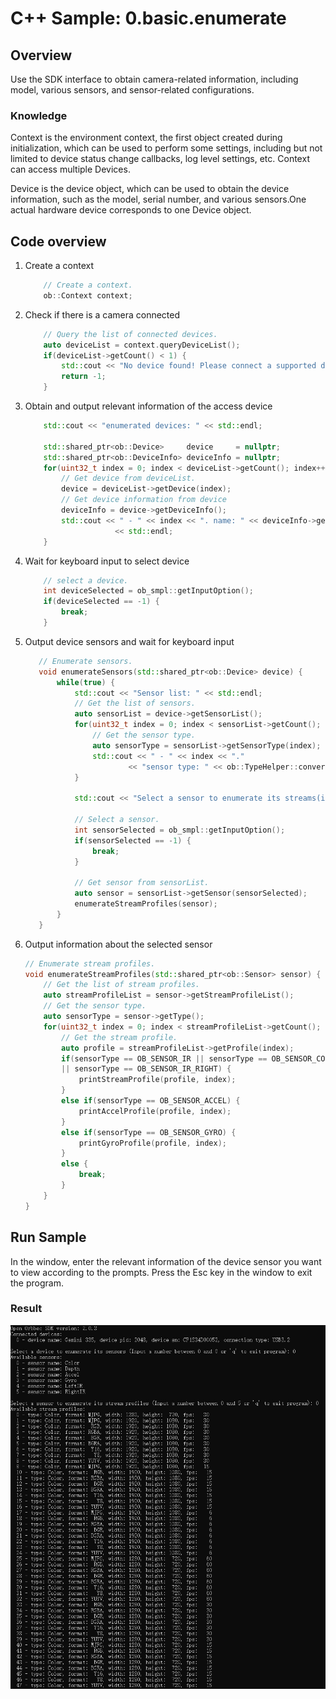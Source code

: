 # C++ Sample: 0.basic.enumerate

## Overview

Use the SDK interface to obtain camera-related information, including model, various sensors, and sensor-related configurations.

### Knowledge

Context is the environment context, the first object created during initialization, which can be used to perform some settings, including but not limited to device status change callbacks, log level settings, etc. Context can access multiple Devices.

Device is the device object, which can be used to obtain the device information, such as the model, serial number, and various sensors.One actual hardware device corresponds to one Device object.

## Code overview

1. Create a context

    ```cpp
        // Create a context.
        ob::Context context;
    ```

2. Check if there is a camera connected

    ```cpp
        // Query the list of connected devices.
        auto deviceList = context.queryDeviceList();
        if(deviceList->getCount() < 1) {
            std::cout << "No device found! Please connect a supported device and retry this program." << std::endl;
            return -1;
        }
    ```

3. Obtain and output relevant information of the access device

    ```cpp
        std::cout << "enumerated devices: " << std::endl;

        std::shared_ptr<ob::Device>     device     = nullptr;
        std::shared_ptr<ob::DeviceInfo> deviceInfo = nullptr;
        for(uint32_t index = 0; index < deviceList->getCount(); index++) {
            // Get device from deviceList.
            device = deviceList->getDevice(index);
            // Get device information from device
            deviceInfo = device->getDeviceInfo();
            std::cout << " - " << index << ". name: " << deviceInfo->getName() << " pid: " << deviceInfo->getPid() << " SN: " << deviceInfo->getSerialNumber()
                        << std::endl;
        }
    ```

4. Wait for keyboard input to select device

    ```cpp
        // select a device.
        int deviceSelected = ob_smpl::getInputOption();
        if(deviceSelected == -1) {
            break;
        }
    ```

5. Output device sensors and wait for keyboard input

     ```cpp
        // Enumerate sensors.
        void enumerateSensors(std::shared_ptr<ob::Device> device) {
            while(true) {
                std::cout << "Sensor list: " << std::endl;
                // Get the list of sensors.
                auto sensorList = device->getSensorList();
                for(uint32_t index = 0; index < sensorList->getCount(); index++) {
                    // Get the sensor type.
                    auto sensorType = sensorList->getSensorType(index);
                    std::cout << " - " << index << "."
                            << "sensor type: " << ob::TypeHelper::convertOBSensorTypeToString(sensorType) << std::endl;
                }

                std::cout << "Select a sensor to enumerate its streams(input sensor index or \'ESC\' to enumerate device): " << std::endl;

                // Select a sensor.
                int sensorSelected = ob_smpl::getInputOption();
                if(sensorSelected == -1) {
                    break;
                }

                // Get sensor from sensorList.
                auto sensor = sensorList->getSensor(sensorSelected);
                enumerateStreamProfiles(sensor);
            }
        }
    ```

6. Output information about the selected sensor

    ```cpp
    // Enumerate stream profiles.
    void enumerateStreamProfiles(std::shared_ptr<ob::Sensor> sensor) {
        // Get the list of stream profiles.
        auto streamProfileList = sensor->getStreamProfileList();
        // Get the sensor type.
        auto sensorType = sensor->getType();
        for(uint32_t index = 0; index < streamProfileList->getCount(); index++) {
            // Get the stream profile.
            auto profile = streamProfileList->getProfile(index);
            if(sensorType == OB_SENSOR_IR || sensorType == OB_SENSOR_COLOR || sensorType == OB_SENSOR_DEPTH || sensorType == OB_SENSOR_IR_LEFT
            || sensorType == OB_SENSOR_IR_RIGHT) {
                printStreamProfile(profile, index);
            }
            else if(sensorType == OB_SENSOR_ACCEL) {
                printAccelProfile(profile, index);
            }
            else if(sensorType == OB_SENSOR_GYRO) {
                printGyroProfile(profile, index);
            }
            else {
                break;
            }
        }
    }
    ```

## Run Sample

In the window, enter the relevant information of the device sensor you want to view according to the prompts.
Press the Esc key in the window to exit the program.

### Result

![image](../../docs/resource/enumerate.jpg)

